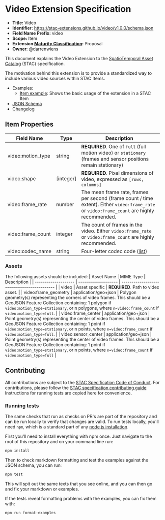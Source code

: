 # Video Extension Specification

- **Title:** Video
- **Identifier:** <https://stac-extensions.github.io/video/v1.0.0/schema.json>
- **Field Name Prefix:** video
- **Scope:** Item
- **Extension [Maturity Classification](https://github.com/radiantearth/stac-spec/tree/master/extensions/README.md#extension-maturity):** Proposal
- **Owner**: @darrenwiens

This document explains the Video Extension to the [SpatioTemporal Asset Catalog](https://github.com/radiantearth/stac-spec) (STAC) specification.

The motivation behind this extension is to provide a standardized way to include various video sources within STAC Items.

- Examples:
  - [Item example](examples/item.json): Shows the basic usage of the extension in a STAC Item
- [JSON Schema](json-schema/schema.json)
- [Changelog](./CHANGELOG.md)

## Item Properties

| Field Name        | Type       | Description                                                                                                                                  |
| ----------------- | ---------- | -------------------------------------------------------------------------------------------------------------------------------------------- |
| video:motion_type | string     | **REQUIRED**. One of `full` (full motion video) or `stationary` (frames and sensor positions remain stationary)                              |
| video:shape       | \[integer] | **REQUIRED**. Pixel dimensions of video, expressed as `[rows, columns]`                                                                      |
| video:frame_rate  | number     | The mean frame rate, frames per second (frame count / time extent). Either `video:frame_rate` or `video:frame_count` are highly recommended. |
| video:frame_count | integer    | The count of frames in the video. Either `video:frame_rate` or `video:frame_count` are highly recommended.                                   |
| video:codec_name   | string     | Four-letter codec code ([list](https://www.fourcc.org/codecs.php))                                                                           |

### Assets

The following assets should be included:
| Asset Name | MIME Type | Description |
| -------------------- | -------------------- | -------------------------------------------- |
| video | Asset specific | **REQUIRED**. Path to video asset. |
| video:frame_geometry | application/geo+json | Polygon geometry(s) representing the corners of video frames. This should be a GeoJSON Feature Collection containing: 1 polygon if `video:motion_type=stationary`, or n polygons, where `n=video:frame_count` if `video:motion_type=full`. |
| video:frame_center | application/geo+json | Point geometry(s) representing the center of video frames. This should be a GeoJSON Feature Collection containing: 1 point if `video:motion_type=stationary`, or n points, where `n=video:frame_count` if `video:motion_type=full`. |
| video:sensor_center | application/geo+json | Point geometry(s) representing the center of video frames. This should be a GeoJSON Feature Collection containing: 1 point if `video:motion_type=stationary`, or n points, where `n=video:frame_count` if `video:motion_type=full` |

## Contributing

All contributions are subject to the
[STAC Specification Code of Conduct](https://github.com/radiantearth/stac-spec/blob/master/CODE_OF_CONDUCT.md).
For contributions, please follow the
[STAC specification contributing guide](https://github.com/radiantearth/stac-spec/blob/master/CONTRIBUTING.md) Instructions
for running tests are copied here for convenience.

### Running tests

The same checks that run as checks on PR's are part of the repository and can be run locally to verify that changes are valid.
To run tests locally, you'll need `npm`, which is a standard part of any [node.js installation](https://nodejs.org/en/download/).

First you'll need to install everything with npm once. Just navigate to the root of this repository and on
your command line run:

```bash
npm install
```

Then to check markdown formatting and test the examples against the JSON schema, you can run:

```bash
npm test
```

This will spit out the same texts that you see online, and you can then go and fix your markdown or examples.

If the tests reveal formatting problems with the examples, you can fix them with:

```bash
npm run format-examples
```
